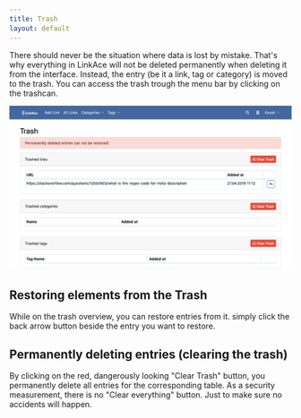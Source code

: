 ```yaml
---
title: Trash
layout: default
---
```


There should never be the situation where data is lost by mistake. That's why everything in LinkAce will not be
deleted permanently when deleting it from the interface. Instead, the entry (be it a link, tag or category) is moved
to the trash. You can access the trash trough the menu bar by clicking on the trashcan.

![Preview of the Trash](/images/screens/v1/linkace_trash.png)

## Restoring elements from the Trash

While on the trash overview, you can restore entries from it. simply click the back arrow button beside the entry you
want to restore.

## Permanently deleting entries (clearing the trash)

By clicking on the red, dangerously looking "Clear Trash" button, you permanently delete all entries for the
corresponding table. As a security measurement, there is no "Clear everything" button. Just to make sure no accidents
will happen.
